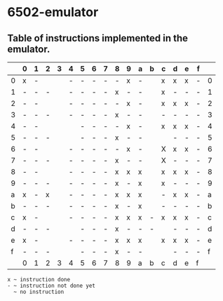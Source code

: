 # 6502-emulator
## Table of instructions implemented in the emulator.

|   | 0 | 1 | 2 | 3 | 4 | 5 | 6 | 7 | 8 | 9 | a | b | c | d | e | f |   |
|---|---|---|---|---|---|---|---|---|---|---|---|---|---|---|---|---|---|
| 0 | x | - |   |   | - | - | - | - | - | x | - |   | x | x | x | - | 0 |
| 1 | - | - | - |   | - | - | - | - | x | - | - |   | x | - | - | - | 1 |
| 2 | - | - |   |   | - | - | - | - | - | x | - |   | x | x | x | - | 2 |
| 3 | - | - | - |   | - | - | - | - | x | - | - |   | - | - | - | - | 3 |
| 4 | - | - |   |   |   | - | - | - | - | x | - |   | x | x | x | - | 4 |
| 5 | - | - | - |   |   | - | - | - | x | - | - |   |   | - | - | - | 5 |
| 6 | - | - |   |   | - | - | - | - | - | x | - |   | X | x | x | - | 6 |
| 7 | - | - | - |   | - | - | - | - | x | - | - |   | X | - | - | - | 7 |
| 8 | - | - |   |   | - | - | - | - | x | x | x |   | x | x | x | - | 8 |
| 9 | - | - | - |   | - | - | - | - | x | - | x |   | x | - | - | - | 9 |
| a | x | - | x |   | - | - | - | - | x | x | x |   | - | x | x | - | a |
| b | - | - | - |   | - | - | - | - | x | - | x |   | - | - | - | - | b |
| c | x | - |   |   | - | - | - | - | x | x | x | - | x | x | x | - | c |
| d | - | - | - |   |   | - | - | - | x | - | - | - |   | - | - | - | d |
| e | x | - |   |   | - | - | - | - | x | x | x |   | x | x | x | - | e |
| f | - | - | - |   |   | - | - | - | x | - | - |   |   | - | - | - | f |
|   | 0 | 1 | 2 | 3 | 4 | 5 | 6 | 7 | 8 | 9 | a | b | c | d | e | f |   |

`x ~ instruction done`  
`- ~ instruction not done yet`  
`  ~ no instruction`





















